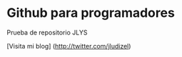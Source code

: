 # Github para programadores

Prueba de repositorio JLYS

[Visita mi blog] (http://twitter.com/jludizel)
